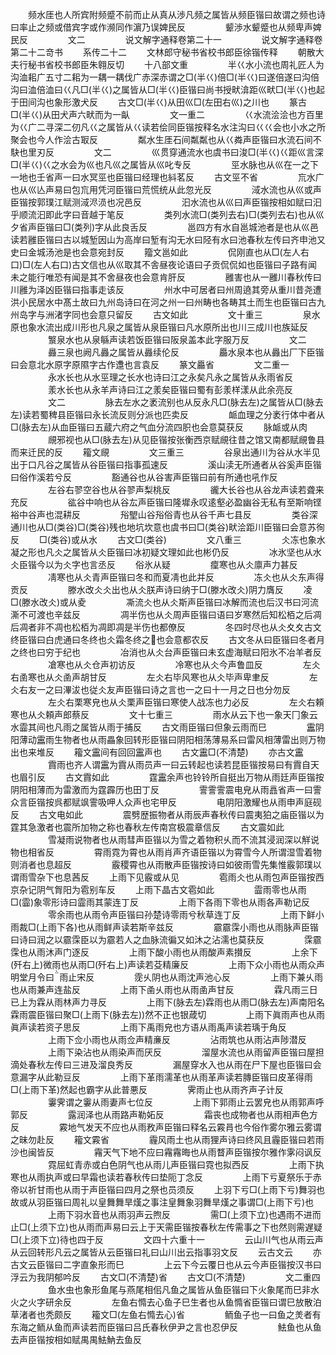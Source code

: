 <!-- { "loadSidebar": true } -->
　　频水厓也人所宾附频蹙不前而止从真从渉凡频之属皆从频臣锴曰故谓之频也诗曰率止之频或借宾字或作濒同作濵乃误婢民反
　　
　　颦渉水颦蹙也从频卑声婢民反
　　
　　文二
　　
　　说文解字通释卷第二十一
　　
　　说文解字通释卷第二十二竒书
　　系传二十二
　　文林郎守秘书省校书郎臣徐锴传释
　　朝散大夫行秘书省校书郎臣朱翱反切
　　十八部文重
　　
　　半巜水小流也周礼匠人为沟洫耜广五寸二耜为一耦一耦伐广赤深赤谓之□(半巜)倍□(半巜)曰遂倍遂曰沟倍沟曰洫倍洫曰巜凡□(半巜)之属皆从□(半巜)臣锴曰尚书授畎渰距巛畎□(半巜)也起于田间沟也象形激犬反
　　古文□(半巜)从田巛□(左田右巛)之川也
　　篆古□(半巜)从田犬声六畎而为一畒
　　
　　文一重二
　　
　　巜水流浍浍也方百里为巜广二寻深二仞凡巜之属皆从巜读若侩同臣锴按释名水注沟曰巜巜会也小水之所聚会也今人作浍古冣反
　　
　　粼水生厓石间粼粼也从巜粦声臣锴曰水流石间不駃也里刃反
　　
　　文二
　　
　　巛贯穿通流水也虞书曰浚□(半巜)巜距巛言深□(半巜)巜之水会为巛也凡巛之属皆从巛叱专反
　　
　　巠水脉也从巛在一之下一地也壬省声一曰水冥巠也臣锴曰经理也紏茗反
　　古文巠不省
　　
　　巟水广也从巛亾声易曰包巟用凭河臣锴曰荒慌统从此忽光反
　　
　　淢水流也从巛或声臣锴按郭璞江赋测淢浕涢也况邑反
　　
　　汩水流也从巛曰声臣锴按相如赋曰汩乎顺流汩即此字曰音越于笔反
　　
　　类列水流□(类列去右)□(类列去右)也从巛夕省声臣锴曰□(类列)字从此良舌反
　　
　　邕四方有水自邕城池者是也从巛邑读若雝臣锴曰古以城堑因山为高岸曰堑有沟无水曰陉有水曰池春秋左传曰齐申池又史曰金城汤池是也会意宛封反
　　籀文邕如此
　　
　　侃刚直也从□(左人右口)□(左人右口)古文信也从巛取其不舎昼夜论语曰子贡侃侃如也臣锴曰子路有闻未之能行唯恐有闻是其不舍昼夜也会意肯肝反
　　
　　雝害也从一雝川春秋传曰川雝为泽凶臣锴曰指事走该反
　　
　　州水中可居者曰州周遶其旁从重川昔尧遭洪小民居水中髙土故曰九州岛诗曰在河之州一曰州畴也各畴其土而生也臣锴曰古九州岛字与洲渚字同也会意只留反
　　古文如此
　　
　　文十重三
　　
　　泉水原也象水流出成川形也凡泉之属皆从泉臣锴曰凡水原所出也川三成川也族延反
　　
　　瀪泉水也从泉緐声读若饭臣锴曰阪泉盖本此字服万反
　　
　　文二
　　
　　灥三泉也阙凡灥之属皆从灥续伦反
　　
　　厵水泉本也从灥出厂下臣锴曰会意北水原字原隰字古作邍也言袁反
　　篆文厵省
　　
　　文二重一
　　
　　永水长也从水巠理之长水也诗曰江之永矣凡永之属皆从永雨省反
　　
　　羕水长也从永羊声诗曰江之羕矣臣锴曰蜀有彭羕样漾从此余亮反
　　
　　文二
　　
　　脉去左水之袤流别也从反永凡□(脉去左)之属皆从□(脉去左)读若蜀稗县臣锴曰永长流反则分派也匹卖反
　　
　　衇血理之分袤行体中者从□(脉去左)从血臣锴曰五蔵六府之气血分流四胑也会意莫获反
　　脉衇或从肉
　　
　　覛邪视也从□(脉去左)从见臣锴按张衡西京赋覛往昔之馆又南都赋覛鲁县而来迁民的反
　　籕文覛
　　
　　文三重三
　　
　　谷泉出通川为谷从水半见出于口凡谷之属皆从谷臣锴曰指事孤速反
　　
　　溪山渎无所通者从谷奚声臣锴曰俗作溪若兮反
　　
　　豁通谷也从谷害声臣锴曰前有所通也吼作反
　　
　　左谷右翏空谷也从谷翏声梨桃反
　　
　　豅大长谷也从谷龙声读若聋来充反
　　
　　谹谷中响也从谷厷声臣锴曰隆墀永叹逺壑必盈幽谷无私有至斯响铿裕中谷声也混耕反
　　
　　谸朢山谷谸俗青也从谷千声七县反
　　
　　类谷深通川也从□(类谷)□(类谷)残也地坑坎意也虞书曰□(类谷)畎浍距川臣锴曰会意苏徇反
　　□(类谷)或从水
　　古文□(类谷)
　　
　　文八重三
　　
　　仌冻也象水凝之形也凡仌之属皆从仌臣锴曰冰初疑文理如此也彬仍反
　　
　　冰氷坚也从水仌臣锴今以为仌字也言丞反
　　俗氷从疑
　　
　　癛寒也从仌廪声力甚反
　　
　　凊寒也从仌青声臣锴曰冬和而夏凊也此并反
　　
　　冻仌也从仌东声得贡反
　　
　　滕水改仌仌出也从仌朕声诗曰纳于□(滕水改仌)阴力膺反
　　凌□(滕水改仌)或从夌
　　
　　凘流仌也从仌斯声臣锴曰冰解而流也后汉书曰河流澌不可渡也辛兹反
　　
　　凋半伤也从仌周声臣锴曰语曰岁寒然后知松栢之后凋后凋者非不凋也松栢为凋即凋是半伤也都僚反
　　
　　冬四时尽也从仌夊夊古文终臣锴曰白虎通曰冬终也仌霜冬终之也会意都农反
　　古文冬从曰臣锴曰冬者月之终也曰穷于纪也
　　
　　冶消也从仌台声臣锴曰未玄虚海赋曰阳氷不冶羊者反
　　
　　凔寒也从仌仓声初访反
　　
　　冷寒也从仌今声鲁皿反
　　
　　左仌右圅寒也从仌圅声胡甘反
　　
　　左仌右毕风寒也从仌毕声卑聿反
　　
　　左仌右友一之曰滭沷也従仌友声臣锴曰诗之言也一之曰十一月之日也分勿反
　　
　　左仌右栗寒皃也从仌栗声臣锴曰寒使人战冻也力必反
　　
　　左仌右頼寒也从仌頼声郎蔡反
　　
　　文十七重三
　　
　　雨水从云下也一象天冂象云水霝其间也凡雨之属皆从雨于捕反
　　古文雨臣锴曰但象云雨而巳
　　
　　靁阴阳薄动靁雨生物者也从雨畾象回转形臣锴曰阴阳相荡薄易系曰雷风相薄雷出则万物出也来堆反
　　籕文靁间有回回靁声也
　　古文靁□(不清楚)
　　亦古文靁
　　
　　霣雨也齐人谓靁为霣从雨员声一曰云转起也读若昆臣锴按易曰有霣自天也眉引反
　　古文霣如此
　　
　　霆靁余声也铃铃所自挺出万物从雨廷声臣锴按阴阳相薄而为雷激而为霆霹历也田丁反
　　
　　霅霅霅震电皃从雨譶省声一曰霅众言臣锴按呉都赋飒霅吸呷人众声也宅甲反
　　
　　电阴阳激耀也从雨申声庭砚反
　　古文电如此
　　
　　震劈歴振物者从雨辰声春秋传曰震夷狛之庙臣锴以为霆其急激者也震所加物之称也春秋左传南宫极震章信反
　　古文震如此
　　
　　雪凝雨说物者也从雨彗声臣锴以为雪之着物积乆而不流其浸润深以觧说物也相省反
　　
　　霄雨霓为霄也从雨肖声齐语臣锴以为霄雪今人所谓湿雪着物则消者也息超反
　　
　　霰稷霄也从雨散声臣锴按诗曰如彼雨雪先集惟霰郭璞以谓雨雪杂下也息茜反
　　上雨下见霰或从见
　　
　　雹雨仌也从雨包声臣锴按西京杂记阴气胷阳为雹别车反
　　上雨下晶古文雹如此
　　
　　霝雨零也从雨□(霝)象零形诗曰霝雨其蒙连丁反
　　
　　上雨下各雨下零也从雨各声勒记反
　　
　　零余雨也从雨令声臣锴曰孙楚诗零雨兮秋草连丁反
　　
　　上雨下鲜小雨裁□(上雨下各)也从雨鲜声读若斯辛兹反
　　
　　霢霢霂小雨也从雨脉声臣锴曰诗曰润之以霢霂臣以为霢若人之血脉流徧又如沐之沾濡也莫获反
　　
　　霂霢霂也从雨沐声门逐反
　　
　　上雨下酸小雨也从雨酸声素攅反
　　
　　上余下(歼右上)微雨也从雨□(歼右上)声读若芟精廉反
　　
　　上雨下众小雨也从雨众声明堂月令曰雨止宋反
　　
　　霃乆阴也从雨沈声池心反
　　
　　上雨下兼乆雨也从雨兼声连盐反
　　
　　上雨下圅乆雨也从雨圅声甘反
　　
　　霖凡雨三日已上为霖从雨林声力寻反
　　
　　上雨下(脉去左)霖雨也从雨□(脉去左)声南阳名霖雨震臣锴曰聚□(上雨下(脉去左))然不正也银葴切
　　
　　上雨下眞雨声也从雨眞声读若资子思反
　　
　　上雨下禹雨皃也方语从雨禹声读若瑀于角反
　　
　　上雨下佥小雨也从雨佥声精亷反
　　
　　沾雨筑也从雨沾声陟潜反
　　
　　上雨下染沾也从雨染声而厌反
　　
　　溜屋水流也从雨留声臣锴曰屋担滴处春秋左传曰三进及溜良秀反
　　
　　漏屋穿水入也从雨在尸下屋也臣锴曰会意漏字从此勒豆反
　　
　　上雨下革雨濡革也从雨革声读若膞臣锴曰皮革得雨□(上雨下革)然起也霸字从此普悪反
　　
　　霁雨止也从雨齐声子计反
　　
　　霋霁谓之霋从雨妻声七位反
　　
　　上雨下郭雨止云罢皃也从雨郭声呼郭反
　　
　　露润泽也从雨路声勒妬反
　　
　　霜丧也成物者也从雨相声色方反
　　
　　霚地气发天不应也从雨敄声臣锴曰释名云霚肙也今俗作雾尔雅云雾谓之昧勿赴反
　　籕文霚省
　　
　　霾风雨土也从雨狸声诗曰终风且霾臣锴曰若雨沙也闽皆反
　　
　　霿天气下地不应曰霿霿晦也从雨瞀声臣锴按尔雅作雺闷讽反
　　
　　霓屈虹青赤或白色阴气也从雨儿声臣锴曰霓也拟西反
　　
　　上雨下执寒也从雨执声或曰早霜也读若春秋传曰垫阨丁念反
　　
　　上雨下亏夏祭乐于赤帝以祈甘雨也从雨于声臣锴曰四月之祭也员须反
　　上羽下亏□(上雨下亏)舞羽也故或从羽臣锴曰周礼以皇舞舞旱熯之事注皇舞象羽舞旱熯之事谓□(上雨下亏)也
　　
　　上雨下羽水音也从雨羽声云煦反
　　
　　需□(上须下立)也遇雨不进而止□(上须下立)也从雨而声易曰云上于天需臣锴按春秋左传需事之下也然则需遅疑□(上须下立)待也四于反
　　
　　文四十六重十一
　　
　　云山川气也从雨云声从云回转形凡云之属皆从云臣锴曰礼曰山川出云指事羽文反
　　云古文云
　　亦古文云臣锴曰二字直象形而巳
　　
　　上云下今云覆日也从云今声臣锴按汉书曰浮云为我阴郁吟反
　　古文□(不清楚)省
　　古文□(不清楚)
　　
　　文二重四
　　
　　鱼水虫也象形鱼尾与燕尾相佀凡鱼之属皆从鱼臣锴曰下火象尾而巳非水火之火字研余反
　　
　　左鱼右憜去心鱼子巳生者也从鱼憜省臣锴曰谓巳放散泊草渚者也秃颇反
　　籕文□(左鱼右憜去心)省
　　
　　鲕鱼子也一曰鱼之羙者有东海之鲕从鱼而声读若而臣锴曰吕氏春秋伊尹之言也忍伊反
　　
　　魼鱼也从鱼去声臣锴按相如赋禺禺魼魶去鱼反
　　
